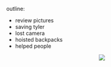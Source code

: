 outline:
- review pictures
- saving tyler
- lost camera
- hoisted backpacks
- helped people

<center> <img src="require('assets/images/posts/coyote_gulch/coyote_gulch_waterfall_1.jpg')" /> </center>
